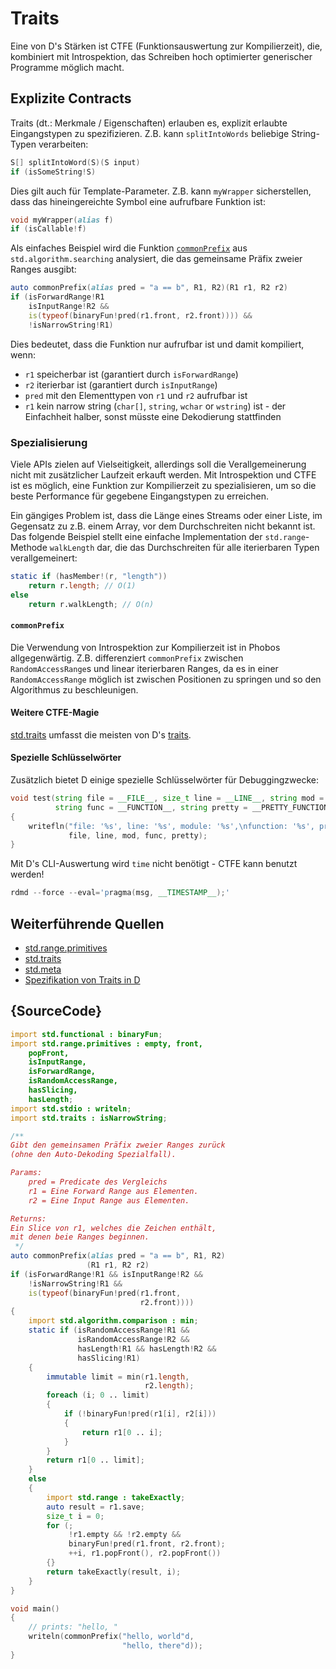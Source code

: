 # Traits

Eine von D's Stärken ist CTFE (Funktionsauswertung zur
Kompilierzeit), die, kombiniert mit Introspektion, das
Schreiben hoch optimierter generischer Programme möglich macht.

## Explizite Contracts

Traits (dt.: Merkmale / Eigenschaften) erlauben es, explizit
erlaubte Eingangstypen zu spezifizieren.
Z.B. kann `splitIntoWords` beliebige String-Typen
verarbeiten:

```d
S[] splitIntoWord(S)(S input)
if (isSomeString!S)
```
Dies gilt auch für Template-Parameter. Z.B. kann
`myWrapper` sicherstellen, dass das hineingereichte
Symbol eine aufrufbare Funktion ist:

```d
void myWrapper(alias f)
if (isCallable!f)
```
Als einfaches Beispiel wird die Funktion
[`commonPrefix`](https://dlang.org/phobos/std_algorithm_searching.html#.commonPrefix)
aus `std.algorithm.searching` analysiert,
die das gemeinsame Präfix zweier Ranges ausgibt:

```d
auto commonPrefix(alias pred = "a == b", R1, R2)(R1 r1, R2 r2)
if (isForwardRange!R1
    isInputRange!R2 &&
    is(typeof(binaryFun!pred(r1.front, r2.front)))) &&
    !isNarrowString!R1)
```

Dies bedeutet, dass die Funktion nur aufrufbar ist und
damit kompiliert, wenn:

- `r1` speicherbar ist (garantiert durch `isForwardRange`)
- `r2` iterierbar ist (garantiert durch `isInputRange`)
- `pred` mit den Elementtypen von `r1` und `r2` aufrufbar ist
- `r1` kein narrow string (`char[]`, `string`, `wchar` or `wstring`)
 ist - der Einfachheit halber, sonst müsste eine Dekodierung stattfinden

### Spezialisierung

Viele APIs zielen auf Vielseitigkeit, allerdings soll
die Verallgemeinerung nicht mit zusätzlicher Laufzeit
erkauft werden.
Mit Introspektion und CTFE ist es möglich, eine Funktion
zur Kompilierzeit zu spezialisieren, um so die beste
Performance für gegebene Eingangstypen zu erreichen.

Ein gängiges Problem ist, dass die Länge eines Streams
oder einer Liste, im Gegensatz zu z.B. einem Array, vor
dem Durchschreiten nicht bekannt ist.
Das folgende Beispiel stellt eine einfache Implementation
der `std.range`-Methode `walkLength` dar, die das
Durchschreiten für alle iterierbaren Typen verallgemeinert:

```d
static if (hasMember!(r, "length"))
    return r.length; // O(1)
else
    return r.walkLength; // O(n)
```

#### `commonPrefix`

Die Verwendung von Introspektion zur Kompilierzeit ist
in Phobos allgegenwärtig. Z.B. differenziert `commonPrefix`
zwischen `RandomAccessRange`s und linear iterierbaren Ranges,
da es in einer `RandomAccessRange` möglich ist zwischen
Positionen zu springen und so den Algorithmus zu beschleunigen.

#### Weitere CTFE-Magie

[std.traits](https://dlang.org/phobos/std_traits.html) umfasst die
meisten von D's [traits](https://dlang.org/spec/traits.html).

#### Spezielle Schlüsselwörter

Zusätzlich bietet D einige spezielle Schlüsselwörter für Debuggingzwecke:

```d
void test(string file = __FILE__, size_t line = __LINE__, string mod = __MODULE__,
          string func = __FUNCTION__, string pretty = __PRETTY_FUNCTION__)
{
    writefln("file: '%s', line: '%s', module: '%s',\nfunction: '%s', pretty function: '%s'",
             file, line, mod, func, pretty);
}
```

Mit D's CLI-Auswertung wird `time` nicht benötigt - CTFE kann benutzt werden!

```d
rdmd --force --eval='pragma(msg, __TIMESTAMP__);'
```

## Weiterführende Quellen

- [std.range.primitives](https://dlang.org/phobos/std_range_primitives.html)
- [std.traits](https://dlang.org/phobos/std_traits.html)
- [std.meta](https://dlang.org/phobos/std_meta.html)
- [Spezifikation von Traits in D](https://dlang.org/spec/traits.html)

## {SourceCode}

```d
import std.functional : binaryFun;
import std.range.primitives : empty, front,
    popFront,
    isInputRange,
    isForwardRange,
    isRandomAccessRange,
    hasSlicing,
    hasLength;
import std.stdio : writeln;
import std.traits : isNarrowString;

/**
Gibt den gemeinsamen Präfix zweier Ranges zurück
(ohne den Auto-Dekoding Spezialfall).

Params:
    pred = Predicate des Vergleichs
    r1 = Eine Forward Range aus Elementen.
    r2 = Eine Input Range aus Elementen.

Returns:
Ein Slice von r1, welches die Zeichen enthält,
mit denen beie Ranges beginnen.
 */
auto commonPrefix(alias pred = "a == b", R1, R2)
                 (R1 r1, R2 r2)
if (isForwardRange!R1 && isInputRange!R2 &&
    !isNarrowString!R1 &&
    is(typeof(binaryFun!pred(r1.front,
                             r2.front))))
{
    import std.algorithm.comparison : min;
    static if (isRandomAccessRange!R1 &&
               isRandomAccessRange!R2 &&
               hasLength!R1 && hasLength!R2 &&
               hasSlicing!R1)
    {
        immutable limit = min(r1.length,
                              r2.length);
        foreach (i; 0 .. limit)
        {
            if (!binaryFun!pred(r1[i], r2[i]))
            {
                return r1[0 .. i];
            }
        }
        return r1[0 .. limit];
    }
    else
    {
        import std.range : takeExactly;
        auto result = r1.save;
        size_t i = 0;
        for (;
             !r1.empty && !r2.empty &&
             binaryFun!pred(r1.front, r2.front);
             ++i, r1.popFront(), r2.popFront())
        {}
        return takeExactly(result, i);
    }
}

void main()
{
    // prints: "hello, "
    writeln(commonPrefix("hello, world"d,
                         "hello, there"d));
}
```

